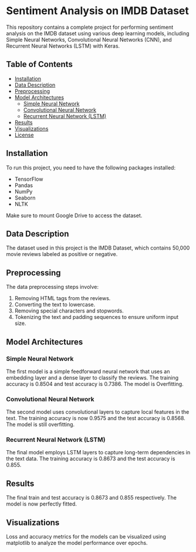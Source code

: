 # Sentiment Analysis on IMDB Dataset

This repository contains a complete project for performing sentiment analysis on the IMDB dataset using various deep learning models, including Simple Neural Networks, Convolutional Neural Networks (CNN), and Recurrent Neural Networks (LSTM) with Keras.

## Table of Contents

- [Installation](#installation)
- [Data Description](#data-description)
- [Preprocessing](#preprocessing)
- [Model Architectures](#model-architectures)
  - [Simple Neural Network](#simple-neural-network)
  - [Convolutional Neural Network](#convolutional-neural-network)
  - [Recurrent Neural Network (LSTM)](#recurrent-neural-network-lstm)
- [Results](#results)
- [Visualizations](#visualizations)
- [License](#license)

## Installation

To run this project, you need to have the following packages installed:

- TensorFlow
- Pandas
- NumPy
- Seaborn
- NLTK

Make sure to mount Google Drive to access the dataset.

## Data Description

The dataset used in this project is the IMDB Dataset, which contains 50,000 movie reviews labeled as positive or negative.

## Preprocessing

The data preprocessing steps involve:

1. Removing HTML tags from the reviews.
2. Converting the text to lowercase.
3. Removing special characters and stopwords.
4. Tokenizing the text and padding sequences to ensure uniform input size.

## Model Architectures

### Simple Neural Network

The first model is a simple feedforward neural network that uses an embedding layer and a dense layer to classify the reviews.
The training accuracy is 0.8504 and test accuracy is 0.7386. The model is Overfitting.

### Convolutional Neural Network

The second model uses convolutional layers to capture local features in the text.
The training accuracy is now 0.9575 and the test accuracy is 0.8568. The model is still overfitting.

### Recurrent Neural Network (LSTM)

The final model employs LSTM layers to capture long-term dependencies in the text data.
The training accuracy is 0.8673 and the test accuracy is 0.855.

## Results

The final train and test accuracy is 0.8673 and 0.855 respectively. The model is now perfectly fitted.

## Visualizations

Loss and accuracy metrics for the models can be visualized using matplotlib to analyze the model performance over epochs.
